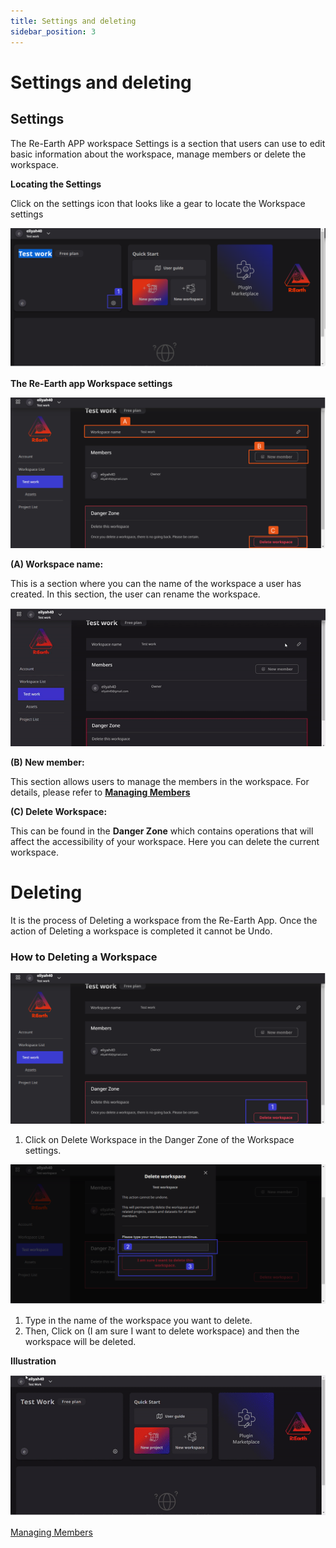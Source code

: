 ```yaml
---
title: Settings and deleting
sidebar_position: 3
---
```


# **Settings and deleting**

## **Settings**

The Re-Earth APP workspace Settings is a section that users can use to edit basic information about the workspace, manage members or delete the workspace.

**Locating the Settings**

Click on the settings icon that looks like a gear to locate the Workspace settings

![img](./img/8.png)

       

**The Re-Earth app Workspace settings**

![img](./img/9.png)

**(A) Workspace name:**

This is a section where you can the name of the workspace a user has created. In this section, the user can rename the workspace. 

![img](./img/10.gif)

**(B) New member:**

This section allows users to manage the members in the workspace. For details, please refer to **[Managing Members](/user-manual/project-and-workspace/workspace/managing-members.md)**

**(C) Delete Workspace:**

This can be found in the **Danger Zone** which contains operations that will affect the accessibility of your workspace. Here you can delete the current workspace.

# **Deleting**

It is the process of Deleting a workspace from the Re-Earth App. Once the action of Deleting a workspace is completed it cannot be Undo.

### How to Deleting a Workspace

![img](./img/11.png)

1. Click on Delete Workspace in the Danger Zone of the Workspace settings.

![img](./img/12.png)

1. Type in the name of the workspace you want to delete.
2. Then, Click on (I am sure I want to delete workspace) and then the workspace will be deleted.

**Illustration** 

![img](./img/13.gif)

[Managing Members](/user-manual/project-and-workspace/workspace/managing-members.md)